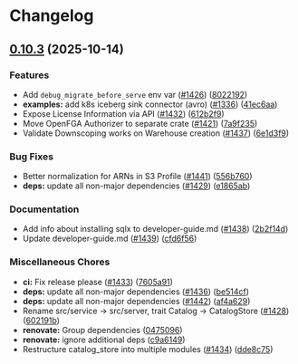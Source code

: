 # Changelog

## [0.10.3](https://github.com/lakekeeper/lakekeeper/compare/v0.10.2...v0.10.3) (2025-10-14)


### Features

* Add `debug_migrate_before_serve` env var ([#1426](https://github.com/lakekeeper/lakekeeper/issues/1426)) ([8022192](https://github.com/lakekeeper/lakekeeper/commit/8022192f1e0a8a9b71b8bbfaac340f19381cea3e))
* **examples:** add k8s iceberg sink connector (avro) ([#1336](https://github.com/lakekeeper/lakekeeper/issues/1336)) ([41ec6aa](https://github.com/lakekeeper/lakekeeper/commit/41ec6aab525e22edb1607e9f7899fc81b35c7f59))
* Expose License Information via API ([#1432](https://github.com/lakekeeper/lakekeeper/issues/1432)) ([612b2f9](https://github.com/lakekeeper/lakekeeper/commit/612b2f97f0f24e6afa6a501d7a1ab1589fb0a674))
* Move OpenFGA Authorizer to separate crate ([#1421](https://github.com/lakekeeper/lakekeeper/issues/1421)) ([7a9f235](https://github.com/lakekeeper/lakekeeper/commit/7a9f235158520ca25edd8bba26d340e99c521a2e))
* Validate Downscoping works on Warehouse creation ([#1437](https://github.com/lakekeeper/lakekeeper/issues/1437)) ([6e1d3f9](https://github.com/lakekeeper/lakekeeper/commit/6e1d3f97a2bbd14b93b6fea0f31875465c211719))


### Bug Fixes

* Better normalization for ARNs in S3 Profile ([#1441](https://github.com/lakekeeper/lakekeeper/issues/1441)) ([556b760](https://github.com/lakekeeper/lakekeeper/commit/556b7604399de3c7a656025fd5905d187a00214c))
* **deps:** update all non-major dependencies ([#1429](https://github.com/lakekeeper/lakekeeper/issues/1429)) ([e1865ab](https://github.com/lakekeeper/lakekeeper/commit/e1865abf65d6cfb1542bc2024faa9f694a00659e))


### Documentation

* Add info about installing sqlx to developer-guide.md ([#1438](https://github.com/lakekeeper/lakekeeper/issues/1438)) ([2b2f14d](https://github.com/lakekeeper/lakekeeper/commit/2b2f14d3cad3537f046675bb956f905eddd089fd))
* Update developer-guide.md ([#1439](https://github.com/lakekeeper/lakekeeper/issues/1439)) ([cfd6f56](https://github.com/lakekeeper/lakekeeper/commit/cfd6f56ee2e3d06e741d492cf3a74a1a3666e627))


### Miscellaneous Chores

* **ci:** Fix release please ([#1433](https://github.com/lakekeeper/lakekeeper/issues/1433)) ([7605a91](https://github.com/lakekeeper/lakekeeper/commit/7605a91d13ab75d485e2e4f9b84b26d257530609))
* **deps:** update all non-major dependencies ([#1436](https://github.com/lakekeeper/lakekeeper/issues/1436)) ([be514cf](https://github.com/lakekeeper/lakekeeper/commit/be514cf70791152d487e4486ce5f2c828d33124a))
* **deps:** update all non-major dependencies ([#1442](https://github.com/lakekeeper/lakekeeper/issues/1442)) ([af4a629](https://github.com/lakekeeper/lakekeeper/commit/af4a62980647a8a89be0b167babf5abb64c9a00e))
* Rename src/service -&gt; src/server, trait Catalog -&gt; CatalogStore ([#1428](https://github.com/lakekeeper/lakekeeper/issues/1428)) ([602191b](https://github.com/lakekeeper/lakekeeper/commit/602191b70507413df4415bcb1fce8f49195e5c5d))
* **renovate:** Group dependencies ([0475096](https://github.com/lakekeeper/lakekeeper/commit/047509686d2d71883f381f436ac54d8761770bbe))
* **renovate:** ignore additional deps ([c9a6149](https://github.com/lakekeeper/lakekeeper/commit/c9a61497325591aeff470b38da82ec4e60139aee))
* Restructure catalog_store into multiple modules ([#1434](https://github.com/lakekeeper/lakekeeper/issues/1434)) ([dde8c75](https://github.com/lakekeeper/lakekeeper/commit/dde8c7566183e088e97d7997c11408952dce8154))

